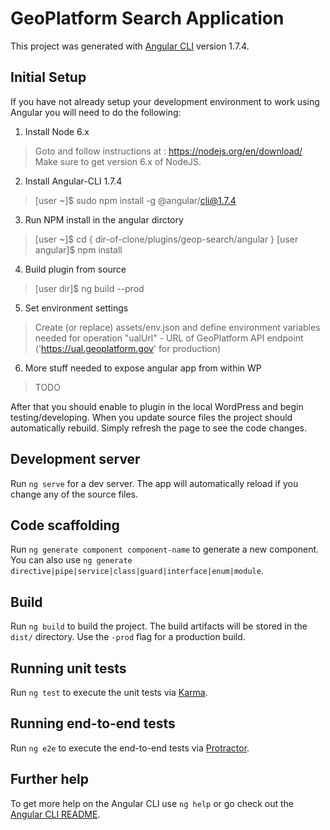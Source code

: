 # GeoPlatform Search Application

This project was generated with [Angular CLI](https://github.com/angular/angular-cli) version 1.7.4.

## Initial Setup
If you have not already setup your development environment to work using Angular you will need to do the following:

1. Install Node 6.x
> Goto and follow instructions at : https://nodejs.org/en/download/
> Make sure to get version 6.x of NodeJS.

2. Install Angular-CLI 1.7.4
> [user ~]$ sudo npm install -g @angular/cli@1.7.4

3. Run NPM install in the angular dirctory
> [user ~]$ cd { dir-of-clone/plugins/geop-search/angular }
> [user angular]$ npm install

4. Build plugin from source
> [user dir]$ ng build --prod

5. Set environment settings
> Create (or replace) assets/env.json and define environment variables needed for operation
> "ualUrl" - URL of GeoPlatform API endpoint ('https://ual.geoplatform.gov' for production)

6. More stuff needed to expose angular app from within WP
> TODO

After that you should enable to plugin in the local WordPress and begin testing/developing.
When you update source files the project should automatically rebuild. Simply refresh the page
to see the code changes.



## Development server

Run `ng serve` for a dev server. The app will automatically reload if you change any of the source files.

## Code scaffolding

Run `ng generate component component-name` to generate a new component. You can also use `ng generate directive|pipe|service|class|guard|interface|enum|module`.

## Build

Run `ng build` to build the project. The build artifacts will be stored in the `dist/` directory. Use the `-prod` flag for a production build.

## Running unit tests

Run `ng test` to execute the unit tests via [Karma](https://karma-runner.github.io).

## Running end-to-end tests

Run `ng e2e` to execute the end-to-end tests via [Protractor](http://www.protractortest.org/).

## Further help

To get more help on the Angular CLI use `ng help` or go check out the [Angular CLI README](https://github.com/angular/angular-cli/blob/master/README.md).
